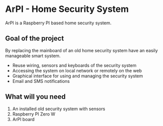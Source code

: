 # ArPI - Home Security System

ArPI is a Raspberry PI based home security system.

## Goal of the project

By replacing the mainboard of an old home security system have an easily manageable smart system.

* Reuse wiring, sensors and keyboards of the security system
* Accessing the system on local network or remotely on the web
* Graphical interface for using and managing the security system
* Email and SMS notifications

## What will you need

1. An installed old security system with sensors
2. Raspberry PI Zero W
3. ArPI board
